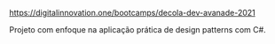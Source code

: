 https://digitalinnovation.one/bootcamps/decola-dev-avanade-2021

Projeto com enfoque na aplicação prática de design patterns com C#.
